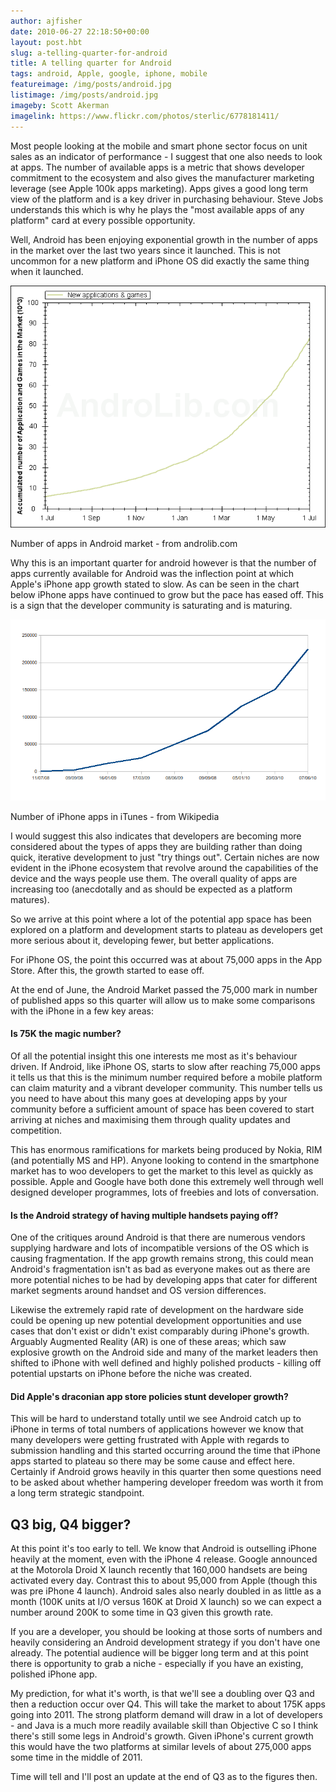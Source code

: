 ```yaml
---
author: ajfisher
date: 2010-06-27 22:18:50+00:00
layout: post.hbt
slug: a-telling-quarter-for-android
title: A telling quarter for Android
tags: android, Apple, google, iphone, mobile
featureimage: /img/posts/android.jpg
listimage: /img/posts/android.jpg
imageby: Scott Akerman
imagelink: https://www.flickr.com/photos/sterlic/6778181411/
---
```


Most people looking at the mobile and smart phone sector focus on unit sales as an indicator of performance - I suggest that one also needs to look at apps. The number of available apps is a metric that shows developer commitment to the ecosystem and also gives the manufacturer marketing leverage (see Apple 100k apps marketing). Apps gives a good long term view of the platform and is a key driver in purchasing behaviour. Steve Jobs understands this which is why he plays the "most available apps of any platform" card at every possible opportunity.

Well, Android has been enjoying exponential growth in the number of apps in the market over the last two years since it launched. This is not uncommon for a new platform and iPhone OS did exactly the same thing when it launched.

![A graph of android market apps](../../img/posts/android-appstats.png)

<p class="caption">Number of apps in Android market - from androlib.com<p>

Why this is an important quarter for android however is that the number of apps currently available for Android was the inflection point at which Apple's iPhone app growth stated to slow. As can be seen in the chart below iPhone apps have continued to grow but the pace has eased off. This is a sign that the developer community is saturating and is maturing.

![A graph of iTunes market apps](../../img/posts/iphone-stats-smaller.png)

<p class="caption">Number of iPhone apps in iTunes - from Wikipedia</p>

I would suggest this also indicates that developers are becoming more considered about the types of apps they are building rather than doing quick, iterative development to just "try things out". Certain niches are now evident in the iPhone ecosystem that revolve around the capabilities of the device and the ways people use them. The overall quality of apps are increasing too (anecdotally and as should be expected as a platform matures).

So we arrive at this point where a lot of the potential app space has been explored on a platform and development starts to plateau as developers get more serious about it, developing fewer, but better applications.

For iPhone OS, the point this occurred was at about 75,000 apps in the App Store. After this, the growth started to ease off.

At the end of June, the Android Market passed the 75,000 mark in number of published apps so this quarter will allow us to make some comparisons with the iPhone in a few key areas:

#### Is 75K the magic number?

Of all the potential insight this one interests me most as it's behaviour driven. If Android, like iPhone OS, starts to slow after reaching 75,000 apps it tells us that this is the minimum number required before a mobile platform can claim maturity and a vibrant developer community. This number tells us you need to have about this many goes at developing apps by your community before a sufficient amount of space has been covered to start arriving at niches and maximising them through quality updates and competition.

This has enormous ramifications for markets being produced by Nokia, RIM (and potentially MS and HP). Anyone looking to contend in the smartphone market has to woo developers to get the market to this level as quickly as possible. Apple and Google have both done this extremely well through well designed developer programmes, lots of freebies and lots of conversation.

#### Is the Android strategy of having multiple handsets paying off?

One of the critiques around Android is that there are numerous vendors supplying hardware and lots of incompatible versions of the OS which is causing fragmentation. If the app growth remains strong, this could mean Android's fragmentation isn't as bad as everyone makes out as there are more potential niches to be had by developing apps that cater for different market segments around handset and OS version differences.

Likewise the extremely rapid rate of development on the hardware side could be opening up new potential development opportunities and use cases that don't exist or didn't exist comparably during iPhone's growth. Arguably Augmented Reality (AR) is one of these areas; which saw explosive growth on the Android side and many of the market leaders then shifted to iPhone with well defined and highly polished products - killing off potential upstarts on iPhone before the niche was created.

#### Did Apple's draconian app store policies stunt developer growth?

This will be hard to understand totally until we see Android catch up to iPhone in terms of total numbers of applications however we know that many developers were getting frustrated with Apple with regards to submission handling and this started occurring around the time that iPhone apps started to plateau so there may be some cause and effect here. Certainly if Android grows heavily in this quarter then some questions need to be asked about whether hampering developer freedom was worth it from a long term strategic standpoint.

## Q3 big, Q4 bigger?

At this point it's too early to tell. We know that Android is outselling iPhone heavily at the moment, even with the iPhone 4 release. Google announced at the Motorola Droid X launch recently that 160,000 handsets are being activated every day. Contrast this to about 95,000 from Apple (though this was pre iPhone 4 launch). Android sales also nearly doubled in as little as a month (100K units at I/O versus 160K at Droid X launch) so we can expect a number around 200K to some time in Q3 given this growth rate.

If you are a developer, you should be looking at those sorts of numbers and heavily considering an Android development strategy if you don't have one already. The potential audience will be bigger long term and at this point there is opportunity to grab a niche - especially if you have an existing, polished iPhone app.

My prediction, for what it's worth, is that we'll see a doubling over Q3 and then a reduction occur over Q4. This will take the market to about 175K apps going into 2011. The strong platform demand will draw in a lot of developers - and Java is a much more readily available skill than Objective C so I think there's still some legs in Android's growth. Given iPhone's current growth this would have the two platforms at similar levels of about 275,000 apps some time in the middle of 2011.

Time will tell and I'll post an update at the end of Q3 as to the figures then.
